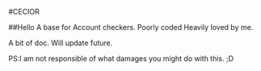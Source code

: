 #CECIOR

##Hello
A base for Account checkers.
Poorly coded
Heavily loved by me.

A bit of doc.
Will update future.

PS:I am not responsible of what damages you might do with this. ;D
